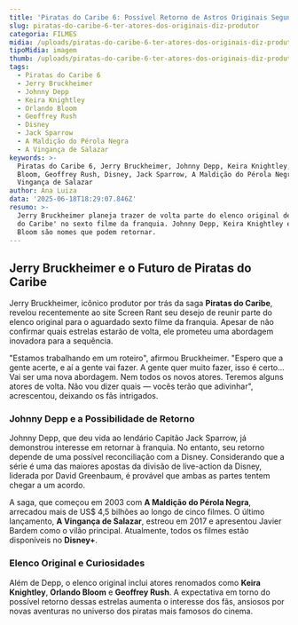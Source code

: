 ```yaml
---
title: 'Piratas do Caribe 6: Possível Retorno de Astros Originais Segundo Produtor'
slug: piratas-do-caribe-6-ter-atores-dos-originais-diz-produtor
categoria: FILMES
midia: /uploads/piratas-do-caribe-6-ter-atores-dos-originais-diz-produtor-thumb.png
tipoMidia: imagem
thumb: /uploads/piratas-do-caribe-6-ter-atores-dos-originais-diz-produtor-thumb.png
tags:
  - Piratas do Caribe 6
  - Jerry Bruckheimer
  - Johnny Depp
  - Keira Knightley
  - Orlando Bloom
  - Geoffrey Rush
  - Disney
  - Jack Sparrow
  - A Maldição do Pérola Negra
  - A Vingança de Salazar
keywords: >-
  Piratas do Caribe 6, Jerry Bruckheimer, Johnny Depp, Keira Knightley, Orlando
  Bloom, Geoffrey Rush, Disney, Jack Sparrow, A Maldição do Pérola Negra, A
  Vingança de Salazar
author: Ana Luiza
data: '2025-06-18T18:29:07.846Z'
resumo: >-
  Jerry Bruckheimer planeja trazer de volta parte do elenco original de 'Piratas
  do Caribe' no sexto filme da franquia. Johnny Depp, Keira Knightley e Orlando
  Bloom são nomes que podem retornar.
---
```


## Jerry Bruckheimer e o Futuro de Piratas do Caribe

Jerry Bruckheimer, icônico produtor por trás da saga **Piratas do Caribe**, revelou recentemente ao site Screen Rant seu desejo de reunir parte do elenco original para o aguardado sexto filme da franquia. Apesar de não confirmar quais estrelas estarão de volta, ele prometeu uma abordagem inovadora para a sequência.

"Estamos trabalhando em um roteiro", afirmou Bruckheimer. "Espero que a gente acerte, e aí a gente vai fazer. A gente quer muito fazer, isso é certo... Vai ser uma nova abordagem. Nem todos os novos atores. Teremos alguns atores de volta. Não vou dizer quais — vocês terão que adivinhar", acrescentou, deixando os fãs intrigados.

### Johnny Depp e a Possibilidade de Retorno

Johnny Depp, que deu vida ao lendário Capitão Jack Sparrow, já demonstrou interesse em retornar à franquia. No entanto, seu retorno depende de uma possível reconciliação com a Disney. Considerando que a série é uma das maiores apostas da divisão de live-action da Disney, liderada por David Greenbaum, é provável que ambas as partes tentem chegar a um acordo.

A saga, que começou em 2003 com **A Maldição do Pérola Negra**, arrecadou mais de US$ 4,5 bilhões ao longo de cinco filmes. O último lançamento, **A Vingança de Salazar**, estreou em 2017 e apresentou Javier Bardem como o vilão principal. Atualmente, todos os filmes estão disponíveis no **Disney+**.

### Elenco Original e Curiosidades

Além de Depp, o elenco original inclui atores renomados como **Keira Knightley**, **Orlando Bloom** e **Geoffrey Rush**. A expectativa em torno do possível retorno dessas estrelas aumenta o interesse dos fãs, ansiosos por novas aventuras no universo dos piratas mais famosos do cinema.

